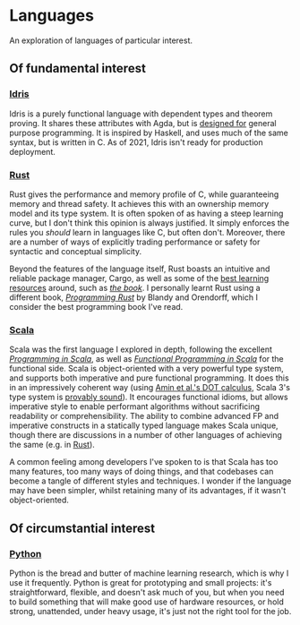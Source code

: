 # Languages

An exploration of languages of particular interest.

## Of fundamental interest

### [Idris](https://www.idris-lang.org/)

Idris is a purely functional language with dependent types and theorem proving. It shares these attributes with Agda, but is [designed for](http://docs.idris-lang.org/en/latest/faq/faq.html#what-are-the-differences-between-agda-and-idris) general purpose programming. It is inspired by Haskell, and uses much of the same syntax, but is written in C. As of 2021, Idris isn't ready for production deployment.

### [Rust](https://www.rust-lang.org/)

Rust gives the performance and memory profile of C, while guaranteeing memory and thread safety. It achieves this with an ownership memory model and its type system. It is often spoken of as having a steep learning curve, but I don't think this opinion is always justified. It simply enforces the rules you _should_ learn in languages like C, but often don't. Moreover, there are a number of ways of explicitly trading performance or safety for syntactic and conceptual simplicity.

Beyond the features of the language itself, Rust boasts an intuitive and reliable package manager, Cargo, as well as some of the [best learning resources](https://www.rust-lang.org/learn) around, such as [_the book_](https://doc.rust-lang.org/book/). I personally learnt Rust using a different book, [_Programming Rust_](http://shop.oreilly.com/product/0636920040385.do) by Blandy and Orendorff, which I consider the best programming book I've read.

### [Scala](https://www.scala-lang.org/)

Scala was the first language I explored in depth, following the excellent [_Programming in Scala_](https://www.artima.com/shop/programming_in_scala_4ed), as well as [_Functional Programming in Scala_](https://www.manning.com/books/functional-programming-in-scala) for the functional side. Scala is object-oriented with a very powerful type system, and supports both imperative and pure functional programming. It does this in an impressively coherent way (using [Amin et al.'s DOT calculus](https://infoscience.epfl.ch/record/215280), Scala 3's type system is [provably sound](https://dotty.epfl.ch/blog/2016/02/17/scaling-dot-soundness.html)). It encourages functional idioms, but allows imperative style to enable performant algorithms without sacrificing readability or comprehensibility. The ability to combine advanced FP and imperative constructs in a statically typed language makes Scala unique, though there are discussions in a number of other languages of achieving the same (e.g. in [Rust](https://github.com/rust-lang/rfcs/issues/324)).

A common feeling among developers I've spoken to is that Scala has too many features, too many ways of doing things, and that codebases can become a tangle of different styles and techniques. I wonder if the language may have been simpler, whilst retaining many of its advantages, if it wasn't object-oriented.

## Of circumstantial interest

### [Python](https://www.python.org/)

Python is the bread and butter of machine learning research, which is why I use it frequently. Python is great for prototyping and small projects: it's straightforward, flexible, and doesn't ask much of you, but when you need to build something that will make good use of hardware resources, or hold strong, unattended, under heavy usage, it's just not the right tool for the job.
